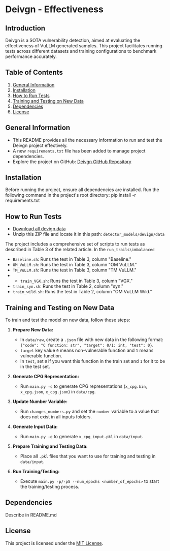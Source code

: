 # Deivgn - Effectiveness

## Introduction

Deivgn is a SOTA vulnerability detection, aimed at evaluating the effectiveness of VuLLM generated samples. This project facilitates running tests across different datasets and training configurations to benchmark performance accurately.

## Table of Contents

1. [General Information](#general-information)
2. [Installation](#installation)
3. [How to Run Tests](#how-to-run-tests)
4. [Training and Testing on New Data](#training-and-testing-on-new-data)
5. [Dependencies](#dependencies)
7. [License](#license)

## General Information

- This README provides all the necessary information to run and test the Deivgn project effectively.
- A new `requirements.txt` file has been added to manage project dependencies.
- Explore the project on GitHub: [Deivgn GitHub Repository](https://github.com/epicosy/devign)

## Installation

Before running the project, ensure all dependencies are installed. Run the following command in the project's root directory: pip install -r requirements.txt

## How to Run Tests

- [Download all devign data](https://drive.google.com/file/d/1uNn4iN7cEZbUnTLxI8KVK4Mj3dw6kXUv/view?usp=sharing)
- Unzip this ZIP file and locate it in this path: `detector_models/devign/data`

The project includes a comprehensive set of scripts to run tests as described in Table 3 of the related article. In the `run_trails\imbalanced`

- `Baseline.sh`: Runs the test in Table 3, column "Baseline."
- `OM_VuLLM.sh`: Runs the test in Table 3, column "OM VuLLM."
- `TM_VuLLM.sh`: Runs the test in Table 3, column "TM VuLLM."
- - `train_VGX.sh`: Runs the test in Table 3, column "VGX."
- `train_syn.sh`: Runs the test in Table 2, column "syn."
- `train_wild.sh`: Runs the test in Table 2, column "OM VuLLM Wild."

## Training and Testing on New Data

To train and test the model on new data, follow these steps:

1. **Prepare New Data:**
   - In `data/raw`, create a `.json` file with new data in the following format: `{"code": "C function: str", "target": 0/1: int, "test": 0}`.
   - `target` key value `0` means non-vulnerable function and `1` means vulnerable function.
   - In `test`, set `0` if you want this function in the train set and `1` for it to be in the test set.

2. **Generate CPG Representation:**
   - Run `main.py -c` to generate CPG representations (`x_cpg.bin`, `x_cpg.json`, `x_cpg.json`) in `data/cpg`.

3. **Update Number Variable:**
   - Run `changes_numbers.py` and set the `number` variable to a value that does not exist in all inputs folders.

4. **Generate Input Data:**
   - Run `main.py -e` to generate `x_cpg_input.pkl` in `data/input`.

5. **Prepare Training and Testing Data:**
   - Place all `.pkl` files that you want to use for training and testing in `data/input`.

6. **Run Training/Testing:**
   - Execute `main.py -p/-pS --num_epochs <number_of_epochs>` to start the training/testing process.

## Dependencies

Describe in README.md


## License

This project is licensed under the [MIT License](LICENSE.txt).

